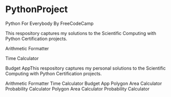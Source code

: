 # PythonProject

Python For Everybody By FreeCodeCamp

This respository captures my solutions to the Scientific Computing with Python Certification projects.

Arithmetic Formatter

Time Calculator

Budget AppThis respository captures my personal solutions to the Scientific Computing with Python Certification projects.

Arithmetic Formatter
Time Calculator
Budget App
Polygon Area Calculator
Probability Calculator
Polygon Area Calculator
Probability Calculator
